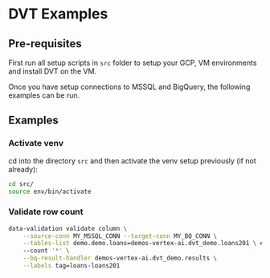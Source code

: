 # DVT Examples 

## Pre-requisites 

First run all setup scripts in `src` folder to setup your GCP, VM environments and install DVT on the VM.

Once you have setup connections to MSSQL and BigQuery, the following examples can be run.

## Examples

### Activate venv

cd into the directory `src` and then activate the venv setup previously (if not already):

```sh
cd src/
source env/bin/activate
```

### Validate row count

```sh
data-validation validate column \
    --source-conn MY_MSSQL_CONN --target-conn MY_BQ_CONN \
    --tables-list demo.demo.loans=demos-vertex-ai.dvt_demo.loans201 \ # NOT SETUP IN THIS REPO TODO - SETUP??
    --count '*' \
    --bq-result-handler demos-vertex-ai.dvt_demo.results \
    --labels tag=loans-loans201
```

